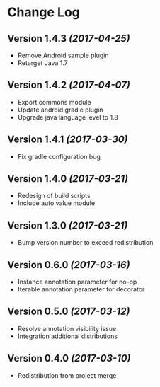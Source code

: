 Change Log
==========

Version 1.4.3 *(2017-04-25)*
----------------------------

 * Remove Android sample plugin
 * Retarget Java 1.7
 
Version 1.4.2 *(2017-04-07)*
----------------------------

 * Export commons module
 * Update android gradle plugin
 * Upgrade java language level to 1.8

Version 1.4.1 *(2017-03-30)*
----------------------------

 * Fix gradle configuration bug

Version 1.4.0 *(2017-03-21)*
----------------------------
 
 * Redesign of build scripts
 * Include auto value module
 
Version 1.3.0 *(2017-03-21)*
----------------------------

 * Bump version number to exceed redistribution
 
Version 0.6.0 *(2017-03-16)*
----------------------------

 * Instance annotation parameter for no-op
 * Iterable annotation parameter for decorator

Version 0.5.0 *(2017-03-12)*
----------------------------

 * Resolve annotation visibility issue
 * Integration additional distributions

Version 0.4.0 *(2017-03-10)*
----------------------------

 * Redistribution from project merge

